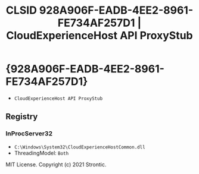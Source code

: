 ﻿---
title: "CLSID 928A906F-EADB-4EE2-8961-FE734AF257D1 | CloudExperienceHost API ProxyStub"
excerpt: What is COM-Object CLSID 928A906F-EADB-4EE2-8961-FE734AF257D1?
---

# {928A906F-EADB-4EE2-8961-FE734AF257D1}

* `CloudExperienceHost API ProxyStub`

## Registry


### InProcServer32

* `C:\Windows\System32\CloudExperienceHostCommon.dll`
* ThreadingModel: `Both`

MIT License. Copyright (c) 2021 Strontic.


